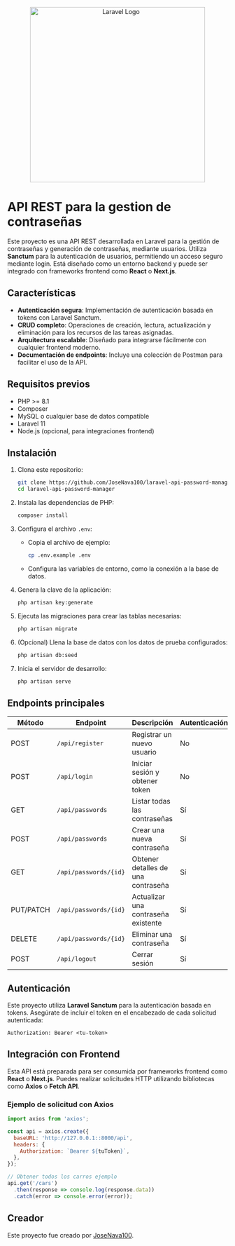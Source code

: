 <p align="center"><a href="https://laravel.com" target="_blank"><img src="https://raw.githubusercontent.com/laravel/art/master/logo-lockup/5%20SVG/2%20CMYK/1%20Full%20Color/laravel-logolockup-cmyk-red.svg" width="400" alt="Laravel Logo"></a></p>


# API REST para la gestion de contraseñas

Este proyecto es una API REST desarrollada en Laravel para la gestión de contraseñas y generación de contraseñas, mediante usuarios. Utiliza **Sanctum** para la autenticación de usuarios, permitiendo un acceso seguro mediante login. Está diseñado como un entorno backend y puede ser integrado con frameworks frontend como **React** o **Next.js**.

## Características

- **Autenticación segura**: Implementación de autenticación basada en tokens con Laravel Sanctum.
- **CRUD completo**: Operaciones de creación, lectura, actualización y eliminación para los recursos de las tareas asignadas.
- **Arquitectura escalable**: Diseñado para integrarse fácilmente con cualquier frontend moderno.
- **Documentación de endpoints**: Incluye una colección de Postman para facilitar el uso de la API.

## Requisitos previos

- PHP >= 8.1
- Composer
- MySQL o cualquier base de datos compatible
- Laravel 11
- Node.js (opcional, para integraciones frontend)

## Instalación

1. Clona este repositorio:
   ```bash
   git clone https://github.com/JoseNava100/laravel-api-password-manager
   cd laravel-api-password-manager
   ```

2. Instala las dependencias de PHP:
   ```bash
   composer install
   ```

3. Configura el archivo `.env`:
   - Copia el archivo de ejemplo:
     ```bash
     cp .env.example .env
     ```
   - Configura las variables de entorno, como la conexión a la base de datos.

4. Genera la clave de la aplicación:
   ```bash
   php artisan key:generate
   ```

5. Ejecuta las migraciones para crear las tablas necesarias:
   ```bash
   php artisan migrate
   ```

6. (Opcional) Llena la base de datos con los datos de prueba configurados:
   ```bash
   php artisan db:seed
   ```

7. Inicia el servidor de desarrollo:
   ```bash
   php artisan serve
   ```

## Endpoints principales

| Método | Endpoint           | Descripción                     | Autenticación |
|--------|--------------------|---------------------------------|---------------|
| POST   | `/api/register`    | Registrar un nuevo usuario      | No            |
| POST   | `/api/login`       | Iniciar sesión y obtener token  | No            |
| GET    | `/api/passwords`        | Listar todas las contraseñas         | Sí            |
| POST   | `/api/passwords`        | Crear una nueva contraseña            | Sí            |
| GET    | `/api/passwords/{id}`   | Obtener detalles de una contraseña    | Sí            |
| PUT/PATCH    | `/api/passwords/{id}`   | Actualizar una contraseña existente   | Sí            |
| DELETE | `/api/passwords/{id}`   | Eliminar una contraseña               | Sí            |
| POST   | `/api/logout`      | Cerrar sesión                   | Sí            |

## Autenticación

Este proyecto utiliza **Laravel Sanctum** para la autenticación basada en tokens. Asegúrate de incluir el token en el encabezado de cada solicitud autenticada:

```http
Authorization: Bearer <tu-token>
```

## Integración con Frontend

Esta API está preparada para ser consumida por frameworks frontend como **React** o **Next.js**. Puedes realizar solicitudes HTTP utilizando bibliotecas como **Axios** o **Fetch API**.

### Ejemplo de solicitud con Axios

```javascript
import axios from 'axios';

const api = axios.create({
  baseURL: 'http://127.0.0.1::8000/api',
  headers: {
    Authorization: `Bearer ${tuToken}`,
  },
});

// Obtener todos los carros ejemplo
api.get('/cars')
  .then(response => console.log(response.data))
  .catch(error => console.error(error));
```

## Creador

Este proyecto fue creado por [JoseNava100](https://github.com/JoseNava100/laravel-sanctum-api-rest).